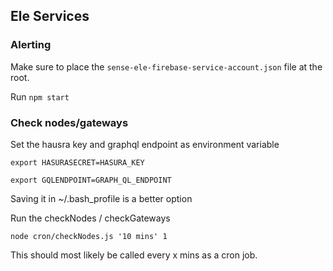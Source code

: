 ## Ele Services


### Alerting
Make sure to place the `sense-ele-firebase-service-account.json` file at the root.

Run `npm start`

### Check nodes/gateways
Set the hausra key and graphql endpoint as environment variable

`export HASURASECRET=HASURA_KEY`


`export GQLENDPOINT=GRAPH_QL_ENDPOINT`

Saving it in ~/.bash_profile is a better option

Run the checkNodes / checkGateways

`node cron/checkNodes.js '10 mins' 1`

This should most likely be called every x mins as a cron job.